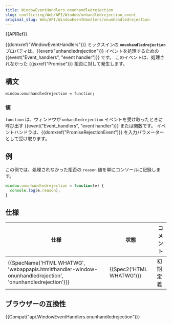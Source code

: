 ```yaml
---
title: WindowEventHandlers.onunhandledrejection
slug: conflicting/Web/API/Window/unhandledrejection_event
original_slug: Web/API/WindowEventHandlers/onunhandledrejection
---
```

{{APIRef}}

{{domxref("WindowEventHandlers")}} ミックスインの **`onunhandledrejection`** プロパティは、{{event("unhandledrejection")}} イベントを処理するための {{event("Event_handlers", "event handler")}} です。 このイベントは、処理されなかった {{jsxref("Promise")}} 拒否に対して発生します。

## 構文

```
window.onunhandledrejection = function;
```

### 値

`function` は、ウィンドウが `unhandledrejection` イベントを受け取ったときに呼び出す {{event("Event_handlers", "event handler")}} または関数です。 イベントハンドラは、{{domxref("PromiseRejectionEvent")}} を入力パラメーターとして受け取ります。

## 例

この例では、処理されなかった拒否の `reason` 値を単にコンソールに記録します。

```js
window.onunhandledrejection = function(e) {
  console.log(e.reason);
}
```

## 仕様

| 仕様                                                                                                                                         | 状態                             | コメント |
| -------------------------------------------------------------------------------------------------------------------------------------------- | -------------------------------- | -------- |
| {{SpecName('HTML WHATWG', 'webappapis.html#handler-window-onunhandledrejection', 'onunhandledrejection')}} | {{Spec2('HTML WHATWG')}} | 初期定義 |

## ブラウザーの互換性

{{Compat("api.WindowEventHandlers.onunhandledrejection")}}
